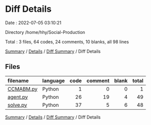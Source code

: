 # Diff Details

Date : 2022-07-05 03:10:21

Directory /home/hhy/Social-Production

Total : 3 files,  64 codes, 24 comments, 10 blanks, all 98 lines

[Summary](results.md) / [Details](details.md) / [Diff Summary](diff.md) / Diff Details

## Files
| filename | language | code | comment | blank | total |
| :--- | :--- | ---: | ---: | ---: | ---: |
| [CCMABM.py](/CCMABM.py) | Python | 1 | 0 | 0 | 1 |
| [agent.py](/agent.py) | Python | 26 | 19 | 4 | 49 |
| [solve.py](/solve.py) | Python | 37 | 5 | 6 | 48 |

[Summary](results.md) / [Details](details.md) / [Diff Summary](diff.md) / Diff Details